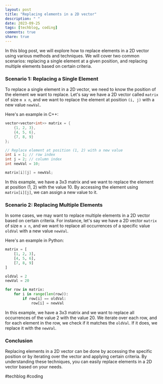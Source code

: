 ```yaml
---
layout: post
title: "Replacing elements in a 2D vector"
description: " "
date: 2023-09-25
tags: [techblog, coding]
comments: true
share: true
---
```


In this blog post, we will explore how to replace elements in a 2D vector using various methods and techniques. We will cover two common scenarios: replacing a single element at a given position, and replacing multiple elements based on certain criteria.

### Scenario 1: Replacing a Single Element

To replace a single element in a 2D vector, we need to know the position of the element we want to replace. Let's say we have a 2D vector called `matrix` of size `m x n`, and we want to replace the element at position `(i, j)` with a new value `newVal`.

Here's an example in C++:

```cpp
vector<vector<int>> matrix = {
    {1, 2, 3},
    {4, 5, 6},
    {7, 8, 9}
};

// Replace element at position (1, 2) with a new value
int i = 1; // row index
int j = 2; // column index
int newVal = 10;

matrix[i][j] = newVal;
```

In this example, we have a 3x3 matrix and we want to replace the element at position (1, 2) with the value 10. By accessing the element using `matrix[i][j]`, we can assign a new value to it.

### Scenario 2: Replacing Multiple Elements

In some cases, we may want to replace multiple elements in a 2D vector based on certain criteria. For instance, let's say we have a 2D vector `matrix` of size `m x n`, and we want to replace all occurrences of a specific value `oldVal` with a new value `newVal`.

Here's an example in Python:

```python
matrix = [
    [1, 2, 3],
    [4, 5, 6],
    [7, 8, 9]
]

oldVal = 2
newVal = 20

for row in matrix:
    for i in range(len(row)):
        if row[i] == oldVal:
            row[i] = newVal
```

In this example, we have a 3x3 matrix and we want to replace all occurrences of the value 2 with the value 20. We iterate over each row, and for each element in the row, we check if it matches the `oldVal`. If it does, we replace it with the `newVal`.

### Conclusion

Replacing elements in a 2D vector can be done by accessing the specific position or by iterating over the vector and applying certain criteria. By understanding these techniques, you can easily replace elements in a 2D vector based on your needs.

#techblog #coding